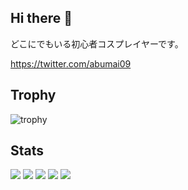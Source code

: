 ## Hi there 👋
どこにでもいる初心者コスプレイヤーです。

https://twitter.com/abumai09

## Trophy
![trophy](https://github-profile-trophy.vercel.app/?username=kbc18a11&theme=gruvbox)

## Stats
![](http://github-profile-summary-cards.vercel.app/api/cards/profile-details?username=kbc18a11&theme=gruvbox)
![](http://github-profile-summary-cards.vercel.app/api/cards/repos-per-language?username=kbc18a11&theme=gruvbox)
![](http://github-profile-summary-cards.vercel.app/api/cards/most-commit-language?username=kbc18a11&theme=gruvbox)
![](http://github-profile-summary-cards.vercel.app/api/cards/stats?username=kbc18a11&theme=gruvbox)
![](http://github-profile-summary-cards.vercel.app/api/cards/productive-time?username=kbc18a11&theme=gruvbox&utcOffset=9)


